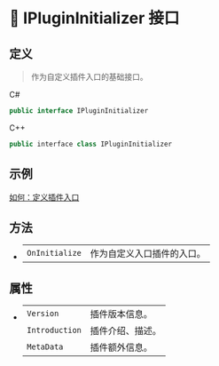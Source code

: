# 🔗 IPluginInitializer 接口

## 定义

> 作为自定义插件入口的基础接口。

C#
```cs
public interface IPluginInitializer
```
C++
```cpp
public interface class IPluginInitializer
```

## 示例

[如何：定义插件入口](../../../../../HowTo/PluginEntry)

## 方法

- 
    |||
    |-|-|
    |`OnInitialize`|作为自定义入口插件的入口。|

## 属性

- 
    |||
    |-|-|
    |`Version`|插件版本信息。|
    |`Introduction`|插件介绍、描述。|
    |`MetaData`|插件额外信息。|